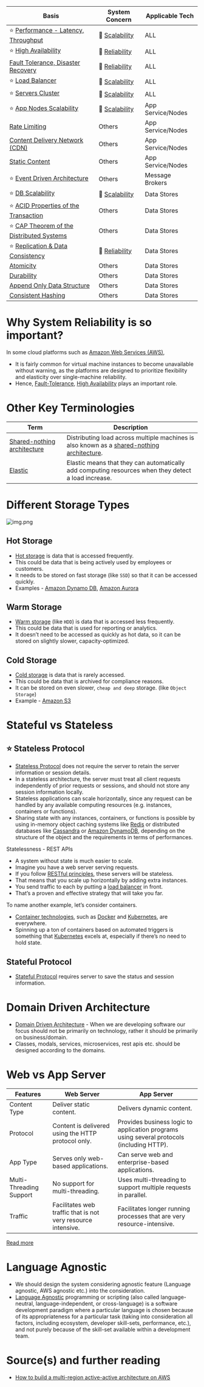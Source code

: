 
| Basis                                                                                     | System Concern                                     | Applicable Tech     |
|-------------------------------------------------------------------------------------------|----------------------------------------------------|---------------------|
| :star: [Performance - Latency, Throughput](Scalability/LatencyThroughput.md)              | :rocket: [Scalability](Scalability/Readme.md)      | ALL                 |
| :star: [High Availability](Reliability/HighAvailability.md)                               | :handshake: [Reliability](Reliability/Readme.md)   | ALL                 |
| [Fault Tolerance, Disaster Recovery](Reliability/FaultTolerance&DisasterRecovery.md)      | :handshake: [Reliability](Reliability/Readme.md)   | ALL                 |
| :star: [Load Balancer](Scalability/LoadBalancer.md)                                       | :rocket: [Scalability](Scalability/Readme.md)      | ALL                 |
| :star: [Servers Cluster](Scalability/ServersCluster.md)                                   | :rocket: [Scalability](Scalability/Readme.md)      | ALL                 |
| :star: [App Nodes Scalability](Scalability/AppNodesScalability.md)                        | :rocket: [Scalability](Scalability/Readme.md)      | App Service/Nodes   |
| [Rate Limiting](../../3_HLDDesignProblems/RateLimiterAPI/Readme.md)                       | Others                                             | App Service/Nodes   |
| [Content Delivery Network (CDN)](CDNs/CDNs.md)                                            | Others                                             | App Service/Nodes   |
| [Static Content](CDNs/StaticContentWithCDN.md)                                            | Others                                             | App Service/Nodes   |
| :star: [Event Driven Architecture](EventDrivenArchitecture.md)                            | Others                                             | Message Brokers     |
| :star: [DB Scalability](Scalability/DBScalability.md)                                     | :rocket: [Scalability](Scalability/Readme.md)      | Data Stores         |
| :star: [ACID Properties of the Transaction](ACIDPropertyTransaction.md)                   | Others                                             | Data Stores         |
| :star: [CAP Theorem of the Distributed Systems](CAPTheorem.md)                            | Others                                             | Data Stores         |
| :star: [Replication & Data Consistency](Reliability/ReplicationLagAndDataConsistency.md)  | :handshake: [Reliability](Reliability/Readme.md)   | Data Stores         |
| [Atomicity](Atomicity.md)                                                                 | Others                                             | Data Stores         |
| [Durability](Durability.md)                                                               | Others                                             | Data Stores         |
| [Append Only Data Structure](AppendOnlyDataStructure.md)                                  | Others                                             | Data Stores         |
| [Consistent Hashing](ConsistentHashing.md)                                                | Others                                             | Data Stores         |

# Why System Reliability is so important?

In some cloud platforms such as [Amazon Web Services (AWS)](../../2_AWSComponents/Readme.md),
- It is fairly common for virtual machine instances to become unavailable without warning, as the platforms are designed to prioritize flexibility and elasticity over single-machine reliability.
- Hence, [Fault-Tolerance](Reliability/FaultTolerance&DisasterRecovery.md), [High Availability](Reliability/HighAvailability.md) plays an important role.

# Other Key Terminologies

| Term                        | Description                                                                                                                                             |
|-----------------------------|---------------------------------------------------------------------------------------------------------------------------------------------------------|
| [Shared-nothing architecture](https://en.wikipedia.org/wiki/Shared-nothing_architecture) | Distributing load across multiple machines is also known as a [shared-nothing architecture](https://en.wikipedia.org/wiki/Shared-nothing_architecture). |
| [Elastic](https://www.merriam-webster.com/dictionary/elastic)                     | Elastic means that they can automatically add computing resources when they detect a load increase.                                                     |

# Different Storage Types

![img.png](https://www.ctera.com/wp-content/uploads/2019/02/Ctera-Cool-Medium-Hot-Graphic-051122.jpg)

## Hot Storage
- [Hot storage](https://www.ctera.com/company/blog/differences-hot-warm-cold-file-storage/) is data that is accessed frequently.
- This could be data that is being actively used by employees or customers.
- It needs to be stored on fast storage (like `SSD`) so that it can be accessed quickly.
- Examples - [Amazon Dynamo DB](../../2_AWSComponents/6_DatabaseServices/AmazonDynamoDB/Readme.md), [Amazon Aurora](../../2_AWSComponents/6_DatabaseServices/AmazonRDSAurora)

## Warm Storage
- [Warm storage](https://www.ctera.com/company/blog/differences-hot-warm-cold-file-storage/) (like `HDD`) is data that is accessed less frequently.
- This could be data that is used for reporting or analytics.
- It doesn’t need to be accessed as quickly as hot data, so it can be stored on slightly slower, capacity-optimized.

## Cold Storage
- [Cold storage](https://www.ctera.com/company/blog/differences-hot-warm-cold-file-storage/) is data that is rarely accessed.
- This could be data that is archived for compliance reasons.
- It can be stored on even slower, `cheap and deep` storage. (like `Object Storage`)
- Example - [Amazon S3](../../2_AWSComponents/7_StorageServices/AmazonS3.md)

# Stateful vs Stateless

## :star: Stateless Protocol
- [Stateless Protocol](https://www.geeksforgeeks.org/difference-between-stateless-and-stateful-protocol/) does not require the server to retain the server information or session details.
- In a stateless architecture, the server must treat all client requests independently of prior requests or sessions, and should not store any session information locally.
- Stateless applications can scale horizontally, since any request can be handled by any available computing resources (e.g. instances, containers or functions).
- Sharing state with any instances, containers, or functions is possible by using in-memory object caching systems like [Redis](../3_DatabaseComponents/In-Memory-Cache/Redis) or distributed databases like [Cassandra](../3_DatabaseComponents/NoSQL-Databases/ApacheCasandra.md) or [Amazon DynamoDB](../../2_AWSComponents/6_DatabaseServices/AmazonDynamoDB/Readme.md), depending on the structure of the object and the requirements in terms of performances.

Statelessness - REST APIs
- A system without state is much easier to scale.
- Imagine you have a web server serving requests.
- If you follow [RESTful principles](../2_APITechOptions/REST.md), these servers will be stateless.
- That means that you scale up horizontally by adding extra instances.
- You send traffic to each by putting a [load balancer](Scalability/LoadBalancer.md) in front.
- That’s a proven and effective strategy that will take you far.

To name another example, let’s consider containers.
- [Container technologies](../6a_ContainerOrchestrationServices/Readme.md), such as [Docker](../6a_ContainerOrchestrationServices/Docker/Readme.md) and [Kubernetes](../6a_ContainerOrchestrationServices/Kubernates.md), are everywhere.
- Spinning up a ton of containers based on automated triggers is something that [Kubernetes](../6a_ContainerOrchestrationServices/Kubernates.md) excels at, especially if there’s no need to hold state.

## Stateful Protocol
- [Stateful Protocol](https://www.geeksforgeeks.org/difference-between-stateless-and-stateful-protocol/) requires server to save the status and session information.

# Domain Driven Architecture
- [Domain Driven Architecture](https://www.geeksforgeeks.org/domain-driven-design-ddd/) - When we are developing software our focus should not be primarily on technology, rather it should be primarily on business/domain.
- Classes, modals, services, microservices, rest apis etc. should be designed according to the domains.

# Web vs App Server

| Features                | Web Server                                                   | App Server                                                                                |
|-------------------------|--------------------------------------------------------------|-------------------------------------------------------------------------------------------|
| Content Type            | Deliver static content.                                      | Delivers dynamic content.                                                                 |
| Protocol                | Content is delivered using the HTTP protocol only.           | Provides business logic to application programs using several protocols (including HTTP). |
| App Type                | Serves only web-based applications.                          | Can serve web and enterprise-based applications.                                          |
| Multi-Threading Support | No support for multi-threading.                              | Uses multi-threading to support multiple requests in parallel.                            |
| Traffic                 | Facilitates web traffic that is not very resource intensive. | Facilitates longer running processes that are very resource-intensive.                    |

[Read more](https://www.educative.io/answers/web-server-vs-application-server)

# Language Agnostic
- We should design the system considering agnostic feature (Language agnostic, AWS agnostic etc.) into the consideration.
- [Language Agnostic](https://en.wikipedia.org/wiki/Language-agnostic) programming or scripting (also called language-neutral, language-independent, or cross-language) is a software development paradigm where a particular language is chosen because of its appropriateness for a particular task (taking into consideration all factors, including ecosystem, developer skill-sets, performance, etc.), and not purely because of the skill-set available within a development team.

# Source(s) and further reading
- [How to build a multi-region active-active architecture on AWS](https://acloudguru.com/blog/engineering/why-and-how-do-we-build-a-multi-region-active-active-architecture)


